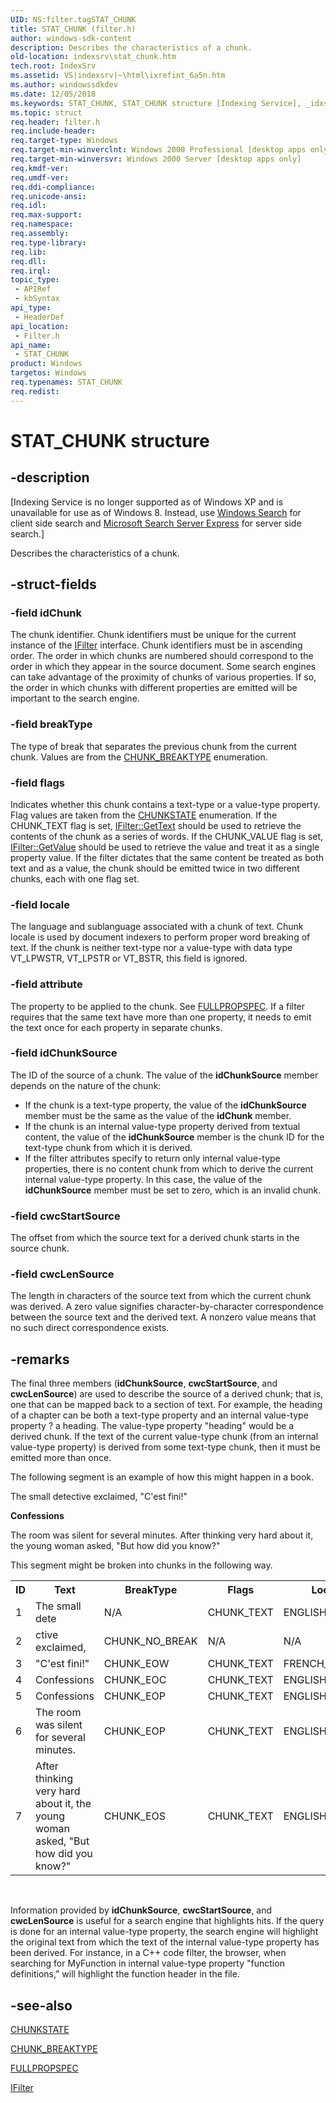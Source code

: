 ```yaml
---
UID: NS:filter.tagSTAT_CHUNK
title: STAT_CHUNK (filter.h)
author: windows-sdk-content
description: Describes the characteristics of a chunk.
old-location: indexsrv\stat_chunk.htm
tech.root: IndexSrv
ms.assetid: VS|indexsrv|~\html\ixrefint_6a5n.htm
ms.author: windowssdkdev
ms.date: 12/05/2018
ms.keywords: STAT_CHUNK, STAT_CHUNK structure [Indexing Service], _idxs_STAT_CHUNK, filter/STAT_CHUNK, indexsrv.stat_chunk, tagSTAT_CHUNK
ms.topic: struct
req.header: filter.h
req.include-header: 
req.target-type: Windows
req.target-min-winverclnt: Windows 2000 Professional [desktop apps only]
req.target-min-winversvr: Windows 2000 Server [desktop apps only]
req.kmdf-ver: 
req.umdf-ver: 
req.ddi-compliance: 
req.unicode-ansi: 
req.idl: 
req.max-support: 
req.namespace: 
req.assembly: 
req.type-library: 
req.lib: 
req.dll: 
req.irql: 
topic_type:
 - APIRef
 - kbSyntax
api_type:
 - HeaderDef
api_location:
 - Filter.h
api_name:
 - STAT_CHUNK
product: Windows
targetos: Windows
req.typenames: STAT_CHUNK
req.redist: 
---
```


# STAT_CHUNK structure


## -description


<p class="CCE_Message">[Indexing Service is no longer supported as of Windows XP and is unavailable for use as of Windows 8. Instead, use <a href="https://msdn.microsoft.com/en-us/library/Aa965362(v=VS.85).aspx">Windows Search</a> for client side search and  <a href="http://go.microsoft.com/fwlink/p/?linkid=258445">Microsoft Search Server Express</a> for server side search.]

Describes the characteristics of a chunk.


## -struct-fields




### -field idChunk

The chunk identifier. Chunk identifiers must be unique for the current instance of the <a href="https://msdn.microsoft.com/en-us/library/ms691105(v=VS.85).aspx">IFilter</a> interface. Chunk identifiers must be in ascending order. The order in which chunks are numbered should correspond to the order in which they appear in the source document. Some search engines can take advantage of the proximity of chunks of various properties. If so, the order in which chunks with different properties are emitted will be important to the search engine.


### -field breakType

The type of break that separates the previous chunk from the current chunk. Values are from the <a href="https://msdn.microsoft.com/en-us/library/ms691123(v=VS.85).aspx">CHUNK_BREAKTYPE</a> enumeration. 


### -field flags

Indicates whether this chunk contains a text-type or a value-type property. Flag values are taken from the <a href="https://msdn.microsoft.com/en-us/library/ms691020(v=VS.85).aspx">CHUNKSTATE</a> enumeration. If the CHUNK_TEXT flag is set, <a href="https://msdn.microsoft.com/en-us/library/ms690992(v=VS.85).aspx">IFilter::GetText</a> should be used to retrieve the contents of the chunk as a series of words. If the CHUNK_VALUE flag is set, <a href="https://msdn.microsoft.com/en-us/library/ms690927(v=VS.85).aspx">IFilter::GetValue</a> should be used to retrieve the value and treat it as a single property value. If the filter dictates that the same content be treated as both text and as a value, the chunk should be emitted twice in two different chunks, each with one flag set.


### -field locale

The language and sublanguage associated with a chunk of text. Chunk locale is used by document indexers to perform proper word breaking of text. If the chunk is neither text-type nor a value-type with data type VT_LPWSTR, VT_LPSTR or VT_BSTR, this field is ignored.


### -field attribute

The property to be applied to the chunk. See <a href="https://msdn.microsoft.com/en-us/library/ms690996(v=VS.85).aspx">FULLPROPSPEC</a>. If a filter requires that the same text have more than one property, it needs to emit the text once for each property in separate chunks. 


### -field idChunkSource

The ID of the source of a chunk. The value of the <b>idChunkSource</b> member depends on the nature of the chunk: 

<ul>
<li>If the chunk is a text-type property, the value of the <b>idChunkSource</b> member must be the same as the value of the <b>idChunk</b> member.</li>
<li>If the chunk is an internal value-type property derived from textual content, the value of the <b>idChunkSource</b> member is the chunk ID for the text-type chunk from which it is derived.</li>
<li>If the filter attributes specify to return only internal value-type properties, there is no content chunk from which to derive the current internal value-type property. In this case, the value of the <b>idChunkSource</b> member must be set to zero, which is an invalid chunk.</li>
</ul>

### -field cwcStartSource

The offset from which the source text for a derived chunk starts in the source chunk.


### -field cwcLenSource

The length in characters of the source text from which the current chunk was derived. A zero value signifies character-by-character correspondence between the source text and the derived text. A nonzero value means that no such direct correspondence exists.


## -remarks



The final three members (<b>idChunkSource</b>, <b>cwcStartSource</b>, and <b>cwcLenSource</b>) are used to describe the source of a derived chunk; that is, one that can be mapped back to a section of text. For example, the heading of a chapter can be both a text-type property and an internal value-type property ? a heading. The value-type property "heading" would be a derived chunk. If the text of the current value-type chunk (from an internal value-type property) is derived from some text-type chunk, then it must be emitted more than once.

The following segment is an example of how this might happen in a book.

The small detective exclaimed, "C'est fini!"

<b>Confessions</b>

The room was silent for several minutes. After thinking very hard about it, the young woman asked, "But how did you know?"

This segment might be broken into chunks in the following way.

<table>
<tr>
<th>ID</th>
<th>Text</th>
<th>BreakType</th>
<th>Flags</th>
<th>Locale</th>
<th>Attribute</th>
</tr>
<tr>
<td>1</td>
<td>The small dete</td>
<td>N/A</td>
<td>CHUNK_TEXT</td>
<td>ENGLISH_UK</td>
<td>CONTENT</td>
</tr>
<tr>
<td>2</td>
<td>ctive exclaimed,</td>
<td>CHUNK_NO_BREAK</td>
<td>N/A</td>
<td>N/A</td>
<td>N/A</td>
</tr>
<tr>
<td>3</td>
<td>"C'est fini!"</td>
<td>CHUNK_EOW</td>
<td>CHUNK_TEXT</td>
<td>FRENCH_BELGIAN</td>
<td>CONTENT</td>
</tr>
<tr>
<td>4</td>
<td>Confessions</td>
<td>CHUNK_EOC</td>
<td>CHUNK_TEXT</td>
<td>ENGLISH_UK</td>
<td>CHAPTER_NAMES</td>
</tr>
<tr>
<td>5</td>
<td>Confessions</td>
<td>CHUNK_EOP</td>
<td>CHUNK_TEXT</td>
<td>ENGLISH_UK</td>
<td>CONTENT</td>
</tr>
<tr>
<td>6</td>
<td>The room was silent for several minutes.</td>
<td>CHUNK_EOP</td>
<td>CHUNK_TEXT</td>
<td>ENGLISH_UK</td>
<td>CONTENT</td>
</tr>
<tr>
<td>7</td>
<td>After thinking very hard about it, the young woman asked, "But how did you know?"</td>
<td>CHUNK_EOS</td>
<td>CHUNK_TEXT</td>
<td>ENGLISH_UK</td>
<td>CONTENT</td>
</tr>
</table>
 

Information provided by <b>idChunkSource</b>, <b>cwcStartSource</b>, and <b>cwcLenSource</b> is useful for a search engine that highlights hits. If the query is done for an internal value-type property, the search engine will highlight the original text from which the text of the internal value-type property has been derived. For instance, in a C++ code filter, the browser, when searching for MyFunction in internal value-type property "function definitions," will highlight the function header in the file.




## -see-also




<a href="https://msdn.microsoft.com/en-us/library/ms691020(v=VS.85).aspx">CHUNKSTATE</a>



<a href="https://msdn.microsoft.com/en-us/library/ms691123(v=VS.85).aspx">CHUNK_BREAKTYPE</a>



<a href="https://msdn.microsoft.com/en-us/library/ms690996(v=VS.85).aspx">FULLPROPSPEC</a>



<a href="https://msdn.microsoft.com/en-us/library/ms691105(v=VS.85).aspx">IFilter</a>
 

 

